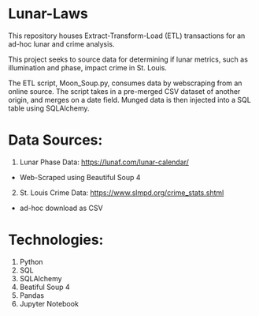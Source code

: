 # Lunar-Laws
This repository houses Extract-Transform-Load (ETL) transactions for an ad-hoc lunar and crime analysis.

This project seeks to source data for determining if lunar metrics, such as illumination and phase, impact crime in St. Louis.

The ETL script, Moon_Soup.py, consumes data by webscraping from an online source. The script takes in a pre-merged CSV dataset of another origin, and merges on a date field.
Munged data is then injected into a SQL table using SQLAlchemy.

# Data Sources:
1. Lunar Phase Data: https://lunaf.com/lunar-calendar/
* Web-Scraped using Beautiful Soup 4
2. St. Louis Crime Data: https://www.slmpd.org/crime_stats.shtml
* ad-hoc download as CSV

# Technologies:
1. Python
3. SQL
4. SQLAlchemy
5. Beatiful Soup 4
6. Pandas
7. Jupyter Notebook